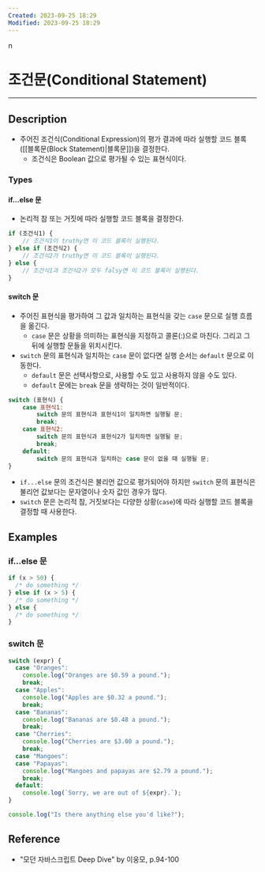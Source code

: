 ```yaml
---
Created: 2023-09-25 18:29
Modified: 2023-09-25 18:29
---
```

n
# 조건문(Conditional Statement)
---
## Description
- 주어진 조건식(Conditional Expression)의 평가 결과에 따라 실행할 코드 블록([[블록문(Block Statement)|블록문]])을 결정한다.
	- 조건식은 Boolean 값으로 평가될 수 있는 표현식이다.
### Types
#### if...else 문
- 논리적 참 또는 거짓에 따라 실행할 코드 블록을 결정한다.
```js
if (조건식1) {
	// 조건식1이 truthy면 이 코드 블록이 실행된다.
} else if (조건식2) {
	// 조건식2가 truthy면 이 코드 블록이 실행된다.
} else {
	// 조건식1과 조건식2가 모두 falsy면 이 코드 블록이 실행된다.
}
```
#### switch 문
- 주어진 표현식을 평가하여 그 값과 일치하는 표현식을 갖는 `case` 문으로 실행 흐름을 옮긴다.
	- `case` 문은 상황을 의미하는 표현식을 지정하고 콜론(:)으로 마친다. 그리고 그 뒤에 실행할 문들을 위치시킨다.
- `switch` 문의 표현식과 일치하는 `case` 문이 없다면 실행 순서는 `default` 문으로 이동한다.
	- `default` 문은 선택사항으로, 사용할 수도 있고 사용하지 않을 수도 있다.
	- `default` 문에는 `break` 문을 생략하는 것이 일반적이다.
```js
switch (표현식) {
	case 표현식1:
		switch 문의 표현식과 표현식1이 일치하면 실행될 문;
		break;
	case 표현식2:
		switch 문의 표현식과 표현식2가 일치하면 실행될 문;
		break;
	default:
		switch 문의 표현식과 일치하는 case 문이 없을 때 실행될 문;
}
```

- `if...else` 문의 조건식은 불리언 값으로 평가되어야 하지만 `switch` 문의 표현식은 불리언 값보다는 문자열이나 숫자 값인 경우가 많다.
- `switch` 문은 논리적 참, 거짓보다는 다양한 상황(`case`)에 따라 실행할 코드 블록을 결정할 때 사용한다.
## Examples
### if...else 문
```js
if (x > 50) {
  /* do something */
} else if (x > 5) {
  /* do something */
} else {
  /* do something */
}
```
### switch 문
```js
switch (expr) {
  case "Oranges":
    console.log("Oranges are $0.59 a pound.");
    break;
  case "Apples":
    console.log("Apples are $0.32 a pound.");
    break;
  case "Bananas":
    console.log("Bananas are $0.48 a pound.");
    break;
  case "Cherries":
    console.log("Cherries are $3.00 a pound.");
    break;
  case "Mangoes":
  case "Papayas":
    console.log("Mangoes and papayas are $2.79 a pound.");
    break;
  default:
    console.log(`Sorry, we are out of ${expr}.`);
}

console.log("Is there anything else you'd like?");
```
## Reference
- "모던 자바스크립트 Deep Dive" by 이웅모, p.94-100